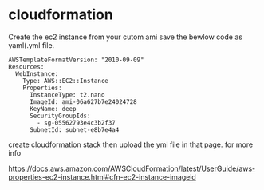 # cloudformation

Create the ec2 instance from your cutom ami save the bewlow code as yaml(.yml   file.

```
AWSTemplateFormatVersion: "2010-09-09"
Resources:
  WebInstance:
    Type: AWS::EC2::Instance
    Properties:
      InstanceType: t2.nano
      ImageId: ami-06a627b7e24024728
      KeyName: deep
      SecurityGroupIds:
        - sg-05562793e4c3b2f37
      SubnetId: subnet-e8b7e4a4
```    

create cloudformation stack then upload the yml file in that page.
for more info

https://docs.aws.amazon.com/AWSCloudFormation/latest/UserGuide/aws-properties-ec2-instance.html#cfn-ec2-instance-imageid


      

